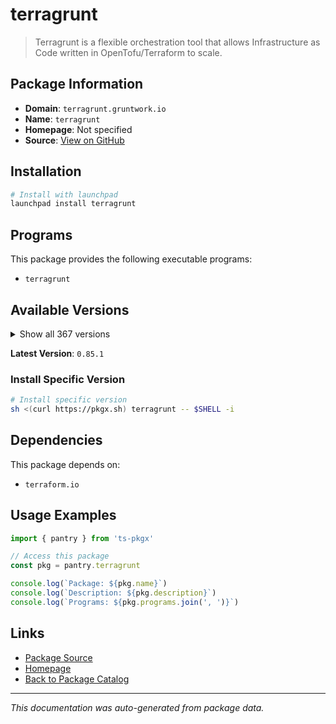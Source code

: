 # terragrunt

> Terragrunt is a flexible orchestration tool that allows Infrastructure as Code written in OpenTofu/Terraform to scale.

## Package Information

- **Domain**: `terragrunt.gruntwork.io`
- **Name**: `terragrunt`
- **Homepage**: Not specified
- **Source**: [View on GitHub](https://github.com/pkgxdev/pantry/tree/main/projects/terragrunt.gruntwork.io/package.yml)

## Installation

```bash
# Install with launchpad
launchpad install terragrunt
```

## Programs

This package provides the following executable programs:

- `terragrunt`

## Available Versions

<details>
<summary>Show all 367 versions</summary>

- `0.85.1`, `0.85.0`, `0.84.1`, `0.84.0`, `0.83.2`
- `0.83.1`, `0.83.0`, `0.82.4`, `0.82.3`, `0.82.2`
- `0.82.1`, `0.82.0`, `0.81.10`, `0.81.9`, `0.81.8`
- `0.81.7`, `0.81.6`, `0.81.5`, `0.81.4`, `0.81.3`
- `0.81.2`, `0.81.1`, `0.81.0`, `0.80.4`, `0.80.3`
- `0.80.2`, `0.80.1`, `0.80.0`, `0.79.3`, `0.79.2`
- `0.79.1`, `0.79.0`, `0.78.4`, `0.78.3`, `0.78.2`
- `0.78.1`, `0.78.0`, `0.77.22`, `0.77.21`, `0.77.20`
- `0.77.19`, `0.77.18`, `0.77.17`, `0.77.16`, `0.77.15`
- `0.77.14`, `0.77.13`, `0.77.12`, `0.77.11`, `0.77.10`
- `0.77.9`, `0.77.8`, `0.77.7`, `0.77.6`, `0.77.5`
- `0.77.4`, `0.77.3`, `0.77.2`, `0.77.1`, `0.77.0`
- `0.76.8`, `0.76.7`, `0.76.6`, `0.76.5`, `0.76.4`
- `0.76.3`, `0.76.2`, `0.76.1`, `0.76.0`, `0.75.10`
- `0.75.9`, `0.75.8`, `0.75.7`, `0.75.6`, `0.75.5`
- `0.75.4`, `0.75.3`, `0.75.2`, `0.75.1`, `0.75.0`
- `0.74.0`, `0.73.16`, `0.73.15`, `0.73.14`, `0.73.13`
- `0.73.12`, `0.73.11`, `0.73.10`, `0.73.9`, `0.73.8`
- `0.73.7`, `0.73.6`, `0.73.5`, `0.73.4`, `0.73.3`
- `0.73.2`, `0.73.1`, `0.73.0`, `0.72.9`, `0.72.8`
- `0.72.6`, `0.72.5`, `0.72.4`, `0.72.3`, `0.72.2`
- `0.72.1`, `0.72.0`, `0.71.5`, `0.71.4`, `0.71.3`
- `0.71.2`, `0.71.1`, `0.71.0`, `0.70.4`, `0.70.3`
- `0.70.2`, `0.70.1`, `0.70.0`, `0.69.13`, `0.69.12`
- `0.69.11`, `0.69.10`, `0.69.9`, `0.69.8`, `0.69.7`
- `0.69.6`, `0.69.5`, `0.69.3`, `0.69.2`, `0.69.1`
- `0.69.0`, `0.68.17`, `0.68.16`, `0.68.15`, `0.68.14`
- `0.68.13`, `0.68.12`, `0.68.10`, `0.68.9`, `0.68.8`
- `0.68.7`, `0.68.6`, `0.68.5`, `0.68.4`, `0.68.3`
- `0.68.2`, `0.68.1`, `0.68.0`, `0.67.16`, `0.67.15`
- `0.67.14`, `0.67.13`, `0.67.12`, `0.67.11`, `0.67.10`
- `0.67.9`, `0.67.8`, `0.67.7`, `0.67.6`, `0.67.5`
- `0.67.4`, `0.67.3`, `0.67.2`, `0.67.1`, `0.67.0`
- `0.66.9`, `0.66.8`, `0.66.7`, `0.66.6`, `0.66.5`
- `0.66.4`, `0.66.3`, `0.66.2`, `0.66.1`, `0.66.0`
- `0.65.0`, `0.64.5`, `0.64.4`, `0.64.3`, `0.64.2`
- `0.64.1`, `0.64.0`, `0.63.8`, `0.63.7`, `0.63.6`
- `0.63.5`, `0.63.4`, `0.63.3`, `0.63.2`, `0.63.1`
- `0.63.0`, `0.62.3`, `0.62.2`, `0.62.1`, `0.62.0`
- `0.61.1`, `0.61.0`, `0.60.1`, `0.60.0`, `0.59.7`
- `0.59.6`, `0.59.5`, `0.59.4`, `0.59.3`, `0.59.2`
- `0.59.1`, `0.59.0`, `0.58.16`, `0.58.15`, `0.58.14`
- `0.58.13`, `0.58.12`, `0.58.11`, `0.58.10`, `0.58.9`
- `0.58.8`, `0.58.7`, `0.58.6`, `0.58.5`, `0.58.4`
- `0.58.3`, `0.58.2`, `0.58.1`, `0.58.0`, `0.57.13`
- `0.57.12`, `0.57.11`, `0.57.10`, `0.57.9`, `0.57.8`
- `0.57.7`, `0.57.6`, `0.57.5`, `0.57.4`, `0.57.3`
- `0.57.2`, `0.57.1`, `0.57.0`, `0.56.5`, `0.56.4`
- `0.56.3`, `0.56.2`, `0.56.1`, `0.56.0`, `0.55.21`
- `0.55.20`, `0.55.19`, `0.55.18`, `0.55.17`, `0.55.16`
- `0.55.15`, `0.55.14`, `0.55.13`, `0.55.12`, `0.55.11`
- `0.55.10`, `0.55.9`, `0.55.8`, `0.55.7`, `0.55.6`
- `0.55.5`, `0.55.4`, `0.55.3`, `0.55.2`, `0.55.1`
- `0.55.0`, `0.54.22`, `0.54.21`, `0.54.20`, `0.54.19`
- `0.54.18`, `0.54.17`, `0.54.16`, `0.54.15`, `0.54.14`
- `0.54.13`, `0.54.12`, `0.54.11`, `0.54.10`, `0.54.9`
- `0.54.8`, `0.54.7`, `0.54.6`, `0.54.5`, `0.54.4`
- `0.54.3`, `0.54.2`, `0.54.1`, `0.54.0`, `0.53.8`
- `0.53.7`, `0.53.6`, `0.53.5`, `0.53.4`, `0.53.3`
- `0.53.2`, `0.53.1`, `0.53.0`, `0.52.7`, `0.52.6`
- `0.52.5`, `0.52.4`, `0.52.3`, `0.52.2`, `0.52.1`
- `0.52.0`, `0.51.9`, `0.51.8`, `0.51.7`, `0.51.6`
- `0.51.5`, `0.51.4`, `0.51.3`, `0.51.2`, `0.51.1`
- `0.51.0`, `0.50.17`, `0.50.16`, `0.50.15`, `0.50.14`
- `0.50.13`, `0.50.12`, `0.50.11`, `0.50.10`, `0.50.9`
- `0.50.8`, `0.50.7`, `0.50.6`, `0.50.5`, `0.50.4`
- `0.50.3`, `0.50.2`, `0.50.1`, `0.50.0`, `0.49.1`
- `0.49.0`, `0.48.6`, `0.48.5`, `0.48.4`, `0.48.3`
- `0.48.2`, `0.48.1`, `0.48.0`, `0.47.0`, `0.46.3`
- `0.46.2`, `0.46.1`, `0.46.0`, `0.45.18`, `0.45.17`
- `0.45.16`, `0.45.15`, `0.45.14`, `0.45.13`, `0.45.12`
- `0.45.11`, `0.45.10`, `0.45.9`, `0.45.8`, `0.45.7`
- `0.45.6`, `0.45.5`, `0.45.4`, `0.45.3`, `0.45.2`
- `0.45.1`, `0.45.0`

</details>

**Latest Version**: `0.85.1`

### Install Specific Version

```bash
# Install specific version
sh <(curl https://pkgx.sh) terragrunt -- $SHELL -i
```

## Dependencies

This package depends on:

- `terraform.io`

## Usage Examples

```typescript
import { pantry } from 'ts-pkgx'

// Access this package
const pkg = pantry.terragrunt

console.log(`Package: ${pkg.name}`)
console.log(`Description: ${pkg.description}`)
console.log(`Programs: ${pkg.programs.join(', ')}`)
```

## Links

- [Package Source](https://github.com/pkgxdev/pantry/tree/main/projects/terragrunt.gruntwork.io/package.yml)
- [Homepage](#)
- [Back to Package Catalog](../../package-catalog.md)

---

*This documentation was auto-generated from package data.*
